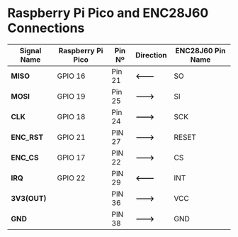 # Raspberry Pi Pico and ENC28J60 Connections

| **Signal Name** | **Raspberry Pi Pico**     | **Pin Nº**      | **Direction** | **ENC28J60 Pin Name** |
|-----------------|---------------------------|-----------------|---------------|-----------------------|
| **MISO**        | GPIO 16                   | Pin 21          | **<---**      | SO                    |
| **MOSI**        | GPIO 19                   | Pin 25          | **--->**      | SI                    |
| **CLK**         | GPIO 18                   | Pin 24          | **--->**      | SCK                   |
| **ENC_RST**     | GPIO 21                   | PIN 27          | **--->**      | RESET                 |
| **ENC_CS**      | GPIO 17                   | PIN 22          | **--->**      | CS                    |
| **IRQ**         | GPIO 22                   | PIN 29          | **<---**      | INT                   |
| **3V3(OUT)**    |                           | PIN 36          | **--->**      | VCC                   |
| **GND**         |                           | PIN 38          | **--->**      | GND                   |

